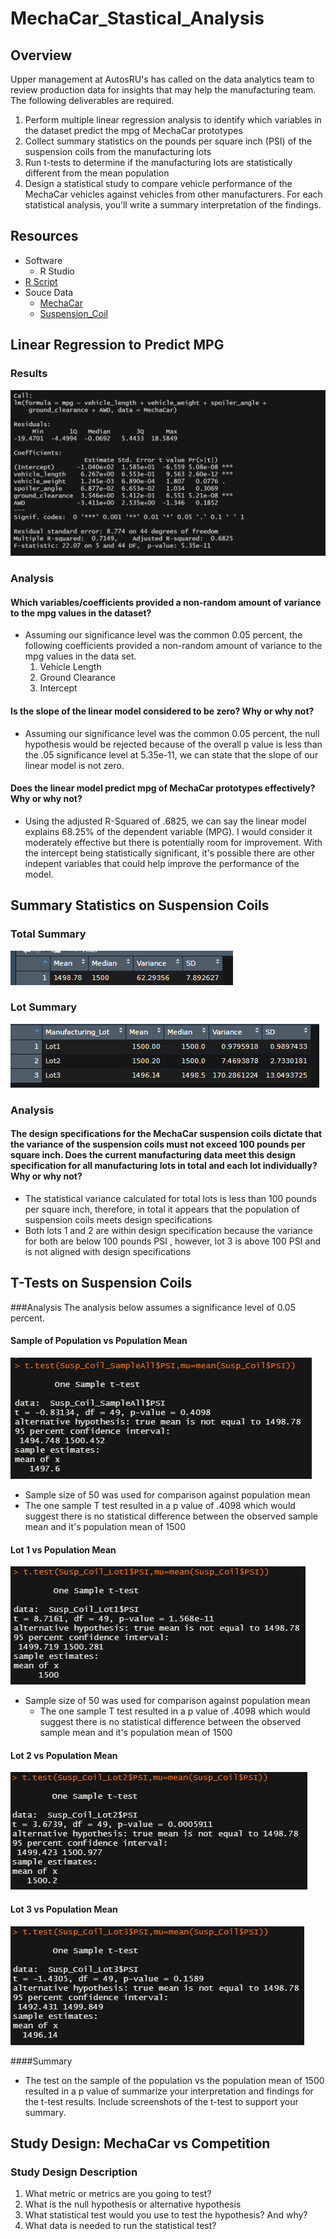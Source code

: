 # MechaCar_Stastical_Analysis

## Overview
Upper management at AutosRU's has called on the data analytics team to review production data for insights that may help the manufacturing team.  The following deliverables are required.
  1. Perform multiple linear regression analysis to identify which variables in the dataset predict the mpg of MechaCar prototypes
  2. Collect summary statistics on the pounds per square inch (PSI) of the suspension coils from the manufacturing lots
  3. Run t-tests to determine if the manufacturing lots are statistically different from the mean population
  4. Design a statistical study to compare vehicle performance of the MechaCar vehicles against vehicles from other manufacturers. For each statistical analysis, you’ll write a summary interpretation of the findings.

## Resources
  - Software
    - R Studio
  - [R Script](https://github.com/sbretag/MechaCar_Statistical_Analysis/blob/main/MechaCarChallenge.R)
  - Souce Data
    - [MechaCar](https://github.com/sbretag/MechaCar_Statistical_Analysis/blob/main/Resources/MechaCar_mpg.csv)
    - [Suspension_Coil](https://github.com/sbretag/MechaCar_Statistical_Analysis/blob/main/Resources/Suspension_Coil.csv)
  
    

## Linear Regression to Predict MPG

### Results
![](https://github.com/sbretag/MechaCar_Statistical_Analysis/blob/main/Images/MPG%20LM%20Output.png)

### Analysis

#### Which variables/coefficients provided a non-random amount of variance to the mpg values in the dataset?
  - Assuming our significance level was the common 0.05 percent, the following coefficients provided a non-random amount of variance to the mpg values in the data set.
    1. Vehicle Length
    2. Ground Clearance
    3. Intercept

#### Is the slope of the linear model considered to be zero?  Why or why not?
  - Assuming our significance level was the common 0.05 percent, the null hypothesis would be rejected because of the overall p value is less than the .05 significance level at 5.35e-11, we can state that the slope of our linear model is not zero.

#### Does the linear model predict mpg of MechaCar prototypes effectively?  Why or why not?

  - Using the adjusted R-Squared of .6825, we can say the linear model explains 68.25% of the dependent variable (MPG).  I would consider it moderately effective but there is potentially room for improvement.  With the intercept being statistically significant, it's possible there are other indepent variables that could help improve the performance of the model. 


## Summary Statistics on Suspension Coils


### Total Summary
![](https://github.com/sbretag/MechaCar_Statistical_Analysis/blob/main/Images/Total_Summary.png)

### Lot Summary

![](https://github.com/sbretag/MechaCar_Statistical_Analysis/blob/main/Images/Lot_Summary.png)

### Analysis
#### The design specifications for the MechaCar suspension coils dictate that the variance of the suspension coils must not exceed 100 pounds per square inch. Does the current manufacturing data meet this design specification for all manufacturing lots in total and each lot individually? Why or why not?
  - The statistical variance calculated for total lots is less than 100 pounds per square inch, therefore, in total it appears that the population of suspension coils meets design specifications
  - Both lots 1 and 2 are within design specification because the variance for both are below 100 pounds PSI , however, lot 3 is above 100 PSI and is not aligned with design specifications


## T-Tests on Suspension Coils

###Analysis
The analysis below assumes a significance level of 0.05 percent.

#### Sample of Population vs Population Mean
![](https://github.com/sbretag/MechaCar_Statistical_Analysis/blob/main/Images/Sample_vs_Population_Test.png)
  - Sample size of 50 was used for comparison against population mean
  - The one sample T test resulted in a p value of .4098 which would suggest there is no statistical difference between the observed sample mean and it's population mean of 1500

#### Lot 1 vs Population Mean
![](https://github.com/sbretag/MechaCar_Statistical_Analysis/blob/main/Images/Lot1_vs_Population_Test.png)
- Sample size of 50 was used for comparison against population mean
  - The one sample T test resulted in a p value of .4098 which would suggest there is no statistical difference between the observed sample mean and it's population mean of 1500

#### Lot 2 vs Population Mean
![](https://github.com/sbretag/MechaCar_Statistical_Analysis/blob/main/Images/Lot2_vs_Population_Test.png)

#### Lot 3 vs Population Mean
![](https://github.com/sbretag/MechaCar_Statistical_Analysis/blob/main/Images/Lot3_vs_Population_Test.png)

####Summary

  - The test on the sample of the population vs the population mean of 1500 resulted in a p value of 
  summarize your interpretation and findings for the t-test results. Include screenshots of the t-test to support your summary.
  
## Study Design: MechaCar vs Competition

### Study Design Description
  1. What metric or metrics are you going to test?
  2. What is the null hypothesis or alternative hypothesis
  3. What statistical test would you use to test the hypothesis? And why?
  4. What data is needed to run the statistical test?

